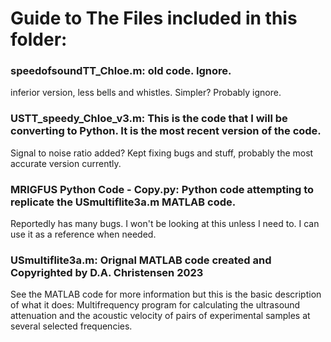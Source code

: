 # Guide to The Files included in this folder:

### speedofsoundTT_Chloe.m: old code. Ignore. 
inferior version, less bells and whistles. Simpler? Probably ignore. 

### USTT_speedy_Chloe_v3.m: This is the code that I will be converting to Python. It is the most recent version of the code.
Signal to noise ratio added? Kept fixing bugs and stuff, probably the most accurate version currently. 

### MRIGFUS Python Code - Copy.py: Python code attempting to replicate the USmultiflite3a.m MATLAB code. 
Reportedly has many bugs. I won't be looking at this unless I need to. I can use it as a reference when needed.

### USmultiflite3a.m: Orignal MATLAB code created and Copyrighted by D.A. Christensen 2023
See the MATLAB code for more information but this is the basic description of what it does:
    Multifrequency program for calculating the ultrasound attenuation and the acoustic velocity 
    of pairs of experimental samples at several selected frequencies.